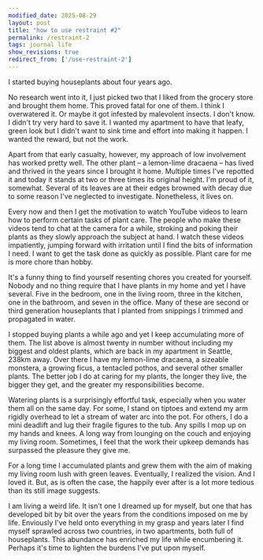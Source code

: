 ```yaml
---
modified_date: 2025-08-29
layout: post
title: "how to use restraint #2"
permalink: /restraint-2
tags: journal life
show_revisions: true
redirect_from: ['/use-restraint-2']
---
```


I started buying houseplants about four years ago.
<!--more-->
No research went into it, I just picked two that I liked from the grocery store and brought them home.
This proved fatal for one of them.
I think I overwatered it.
Or maybe it got infested by malevolent insects.
I don't know.
I didn't try very hard to save it.
I wanted my apartment to have that leafy, green look but I didn't want to sink time and effort into making it happen.
I wanted the reward, but not the work.

Apart from that early casualty, however, my approach of low involvement has worked pretty well.
The other plant – a lemon-lime dracaena – has lived and thrived in the years since I brought it home.
Multiple times I've repotted it and today it stands at two or three times its original height.
I'm proud of it, somewhat.
Several of its leaves are at their edges browned with decay due to some reason I've neglected to investigate.
Nonetheless, it lives on.

Every now and then I get the motivation to watch YouTube videos to learn how to perform certain tasks of plant care.
The people who make these videos tend to chat at the camera for a while, stroking and poking their plants as they slowly approach the subject at hand.
I watch these videos impatiently, jumping forward with irritation until I find the bits of information I need.
I want to get the task done as quickly as possible.
Plant care for me is more chore than hobby.

It's a funny thing to find yourself resenting chores you created for yourself.
Nobody and no thing require that I have plants in my home and yet I have several.
Five in the bedroom, one in the living room, three in the kitchen, one in the bathroom, and seven in the office.
Many of these are second or third generation houseplants that I planted from snippings I trimmed and propagated in water.

I stopped buying plants a while ago and yet I keep accumulating more of them.
The list above is almost twenty in number without including my biggest and oldest plants, which are back in my apartment in Seattle, 238km away.
Over there I have my lemon-lime dracaena, a sizeable monstera, a growing ficus, a tentacled pothos, and several other smaller plants.
The better job I do at caring for my plants, the longer they live, the bigger they get, and the greater my responsibilities become.

Watering plants is a surprisingly effortful task, especially when you water them all on the same day.
For some, I stand on tiptoes and extend my arm rigidly overhead to let a stream of water arc into the pot.
For others, I do a mini deadlift and lug their fragile figures to the tub.
Any spills I mop up on my hands and knees.
A long way from lounging on the couch and enjoying my living room.
Sometimes, I feel that the work their upkeep demands has surpassed the pleasure they give me.

For a long time I accumulated plants and grew them with the aim of making my living room lush with green leaves.
Eventually, I realized the vision.
And I loved it.
But, as is often the case, the happily ever after is a lot more tedious than its still image suggests.

I am living a weird life.
It isn't one I dreamed up for myself, but one that has developed bit by bit over the years from the conditions imposed on me by life.
Enviously I've held onto everything in my grasp and years later I find myself sprawled across two countries, in two apartments, both full of houseplants.
This abundance has enriched my life while encumbering it.
Perhaps it's time to lighten the burdens I've put upon myself.